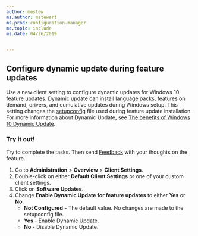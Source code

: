 ```yaml
---
author: mestew
ms.author: mstewart
ms.prod: configuration-manager
ms.topic: include
ms.date: 04/26/2019


---
```


## Configure dynamic update during feature updates
<!--4062619-->
Use a new client setting to configure dynamic updates for Windows 10 feature updates. Dynamic update can install language packs, features on demand, drivers, and cumulative updates during Windows setup. This setting changes the [setupconfig](https://docs.microsoft.com/windows-hardware/manufacture/desktop/windows-setup-automation-overview) file used during feature update installation. For more information about Dynamic Update, see [The benefits of Windows 10 Dynamic Update](https://techcommunity.microsoft.com/t5/Windows-IT-Pro-Blog/The-benefits-of-Windows-10-Dynamic-Update/ba-p/467847). 

### Try it out!

Try to complete the tasks. Then send [Feedback](../../../../understand/find-help.md#product-feedback) with your thoughts on the feature.

1. Go to **Administration** > **Overview** > **Client Settings**.
1. Double-click on either **Default Client Settings** or one of your custom client settings.
1. Click on **Software Updates**.
1. Change **Enable Dynamic Update for feature updates** to either **Yes** or **No**.
    - **Not Configured** - The default value. No changes are made to the setupconfig file.
    - **Yes** - Enable Dynamic Update.
    - **No** - Disable Dynamic Update.

